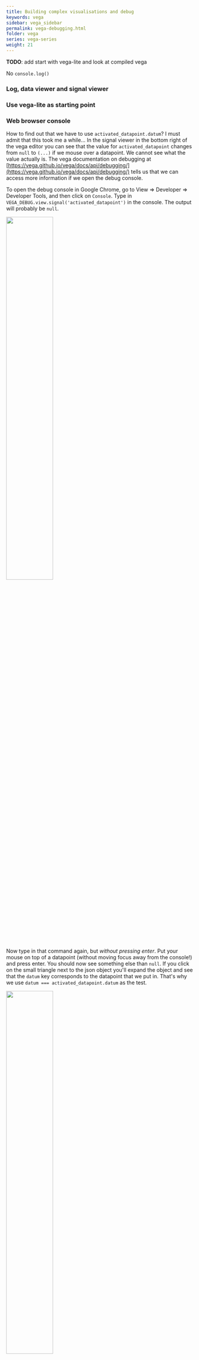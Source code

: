```yaml
---
title: Building complex visualisations and debug
keywords: vega
sidebar: vega_sidebar
permalink: vega-debugging.html
folder: vega
series: vega-series
weight: 21
---
```

**TODO**: add start with vega-lite and look at compiled vega

No `console.log()`

### Log, data viewer and signal viewer

### Use vega-lite as starting point

### Web browser console
How to find out that we have to use `activated_datapoint.datum`? I must admit that this took me a while... In the signal viewer in the bottom right of the vega editor you can see that the value for `activated_datapoint` changes from `null` to `(...)` if we mouse over a datapoint. We cannot see what the value actually is. The vega documentation on debugging at [https://vega.github.io/vega/docs/api/debugging/](https://vega.github.io/vega/docs/api/debugging/) tells us that we can access more information if we open the debug console.

To open the debug console in Google Chrome, go to View => Developer => Developer Tools, and then click on `Console`. Type in `VEGA_DEBUG.view.signal('activated_datapoint')` in the console. The output will probably be `null`.

<img src="{{ site.baseurl }}/assets/vega-debug-1.png" width="50%" />

Now type in that command again, but _without pressing enter_. Put your mouse on top of a datapoint (without moving focus away from the console!) and press enter. You should now see something else than `null`. If you click on the small triangle next to the json object you'll expand the object and see that the `datum` key corresponds to the datapoint that we put in. That's why we use `datum === activated_datapoint.datum` as the test.

<img src="{{ site.baseurl }}/assets/vega-debug-2.png" width="50%" />

{:.exercise}
**Exercise** - Can you add an additional test for the fill? You can make a dummy one, e.g. testing if 1 == 1.

{:.exercise}
**Exercise** - Try out what happens if you don't include the `datapoint_is_activated` in the test above. Tip: open the console as describe above in "Note on debugging".

{% include custom/series_vega_next.html %}
